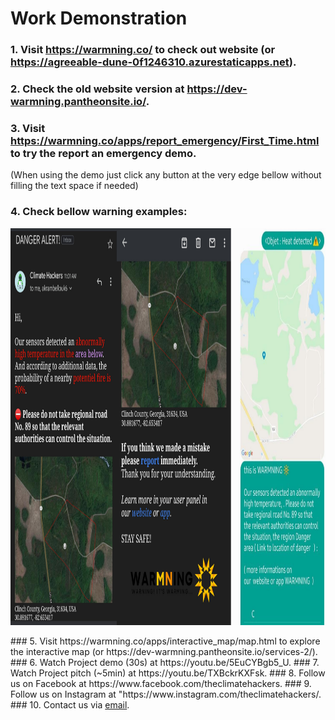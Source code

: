 # Work Demonstration

### 1. Visit https://warmning.co/ to check out website (or https://agreeable-dune-0f1246310.azurestaticapps.net).
### 2. Check the old website version at https://dev-warmning.pantheonsite.io/.
### 3. Visit https://warmning.co/apps/report_emergency/First_Time.html to try the report an emergency demo.
(When using the demo just click any button at the very edge bellow without filling the text space if needed)
### 4. Check bellow warning examples:
<p align="center">
  <img width="1000" height="635" src="https://github.com/usmhic/Warmning/blob/main/res/img/email_sms_alert/email_sms_alert.png">
</p>
### 5. Visit https://warmning.co/apps/interactive_map/map.html to explore the interactive map (or https://dev-warmning.pantheonsite.io/services-2/).
### 6. Watch Project demo (30s) at https://youtu.be/5EuCYBgb5_U.
### 7. Watch Project pitch (~5min) at https://youtu.be/TXBckrKXFsk.
### 8. Follow us on Facebook at https://www.facebook.com/theclimatehackers.
### 9. Follow us on Instagram at "https://www.instagram.com/theclimatehackers/.
### 10. Contact us via <a href="mailto:theclimatehackers@gmail.com">email</a>.
